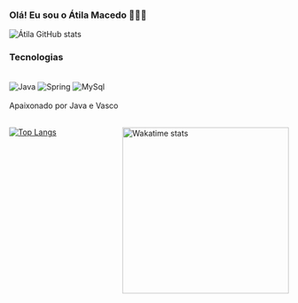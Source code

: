 ### Olá! Eu sou o Átila Macedo 👋👋👋

![Átila GitHub stats](https://github-readme-stats.vercel.app/api?username=atilaacedo&show_icons=true&theme=dracula)

### Tecnologias 

<div style="display: inline_block"> <br/> 
    <img align="center" alt="Java" src= "https://img.shields.io/badge/Java-ED8B00?style=for-the-badge&logo=openjdk&logoColor=white"/>
    <img align="center" alt="Spring" src= "https://img.shields.io/badge/Spring-6DB33F?style=for-the-badge&logo=spring&logoColor=white"/>
      <img align="center" alt="MySql" src= "https://img.shields.io/badge/MySQL-00000F?style=for-the-badge&logo=mysql&logoColor=white"/>

</div>
<br/>
Apaixonado por Java e Vasco 
<br/>
<br/>

[![Top Langs](https://github-readme-stats.vercel.app/api/top-langs/?username=atilaacedo)](https://github.com/anuraghazra/github-readme-stats)
<img width="300em" src="https://github-readme-stats.vercel.app/api/wakatime?username=atilaacedo&theme=transparent&hide_border=true&hide=markdown,html&hide_title=true&line_height=50&langs_count=4&layout=default" alt="Wakatime stats" align="right" />
